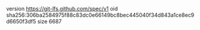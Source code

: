 version https://git-lfs.github.com/spec/v1
oid sha256:306ba2584975f88c83dc0e66149bc8bec445040f34d843a1ce8ec9d6650f3df5
size 6687
